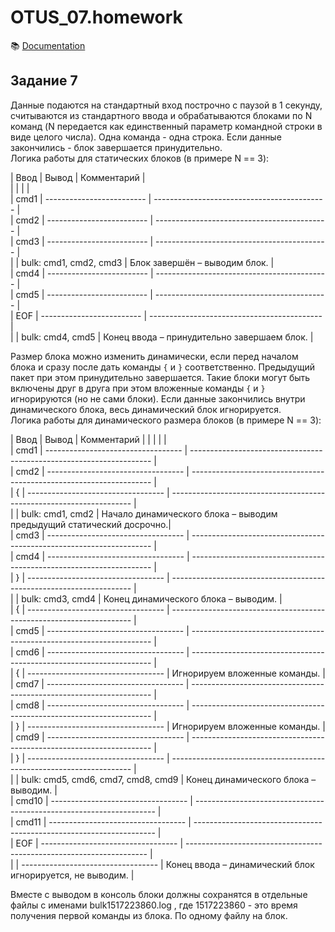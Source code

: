 # OTUS_07.homework

:books: [Documentation](https://shurafairy.github.io/OTUS_07.homework/index.html)

## Задание 7

Данные подаются на стандартный вход построчно с паузой в 1 секунду, считываются из стандартного ввода и 
обрабатываются блоками по N команд (N передается как единственный параметр командной строки в виде целого числа). 
Одна команда - одна строка. Если данные закончились - блок завершается принудительно.  
Логика работы для статических блоков (в примере N == 3):

| Ввод | 	        Вывод            |                 Комментарий                 |  
|      |                           |                                             |  
| cmd1 | ------------------------- | ------------------------------------------- |  
| cmd2 | ------------------------- | ------------------------------------------- |  
| cmd3 | ------------------------- | ------------------------------------------- |  
|      |  bulk: cmd1, cmd2, cmd3   |        Блок завершён – выводим блок.        |  
| cmd4 | ------------------------- | ------------------------------------------- |  
| cmd5 | ------------------------- | ------------------------------------------- |  
| EOF  | ------------------------- | ------------------------------------------- |  
|      |     bulk: cmd4, cmd5      | Конец ввода – принудительно завершаем блок. |  


Размер блока можно изменить динамически, если перед началом блока и сразу после дать команды `{` и `}` соответственно. 
Предыдущий пакет при этом принудительно завершается. Такие блоки могут быть включены друг в друга при этом вложенные 
команды `{` и `}` игнорируются (но не сами блоки). Если данные закончились внутри динамического блока, весь динамический 
блок игнорируется.  
Логика работы для динамического размера блоков (в примере N == 3):  

|  Ввод |              Вывод                 |                              Комментарий                             |
|       |                                    |                                                                      |   
| cmd1  | ---------------------------------- | -------------------------------------------------------------------- |  
| cmd2  | ---------------------------------- | -------------------------------------------------------------------- |  
| {     | ---------------------------------- | -------------------------------------------------------------------- |  
|       |         bulk: cmd1, cmd2           | Начало динамического блока – выводим предыдущий статический досрочно.|  
| cmd3  | ---------------------------------- | -------------------------------------------------------------------- |  
| cmd4  | ---------------------------------- | -------------------------------------------------------------------- |  
| }     | ---------------------------------- | -------------------------------------------------------------------- |  
|       |         bulk: cmd3, cmd4           |               Конец динамического блока – выводим.                   |  
| {     | ---------------------------------- | -------------------------------------------------------------------- |  
| cmd5  | ---------------------------------- | -------------------------------------------------------------------- |  
| cmd6  | ---------------------------------- | -------------------------------------------------------------------- |  
| {     | ---------------------------------- |                    Игнорируем вложенные команды.                     |  
| cmd7  | ---------------------------------- | -------------------------------------------------------------------- |  
| cmd8  | ---------------------------------- | -------------------------------------------------------------------- |  
| }     | ---------------------------------- |                    Игнорируем вложенные команды.                     |  
| cmd9  | ---------------------------------- | -------------------------------------------------------------------- |  
| }     | ---------------------------------- | -------------------------------------------------------------------- |  
|       | bulk: cmd5, cmd6, cmd7, cmd8, cmd9 |                Конец динамического блока – выводим.                  |  
| cmd10 | ---------------------------------- | -------------------------------------------------------------------- |  
| cmd11 | ---------------------------------- | -------------------------------------------------------------------- |  
| EOF   | ---------------------------------- | -------------------------------------------------------------------- |  
|       | ---------------------------------- |      Конец ввода – динамический блок игнорируется, не выводим.       |  

Вместе с выводом в консоль блоки должны сохранятся в отдельные файлы с именами bulk1517223860.log , 
где 1517223860 - это время получения первой команды из блока. По одному файлу на блок.  

